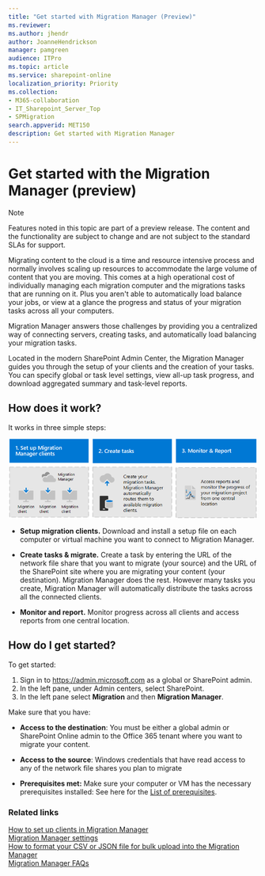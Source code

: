 ```yaml
---
title: "Get started with Migration Manager (Preview)"
ms.reviewer: 
ms.author: jhendr
author: JoanneHendrickson
manager: pamgreen
audience: ITPro
ms.topic: article
ms.service: sharepoint-online
localization_priority: Priority
ms.collection: 
- M365-collaboration
- IT_Sharepoint_Server_Top
- SPMigration
search.appverid: MET150
description: Get started with Migration Manager
---
```


# Get started with the Migration Manager (preview)

>[!Note]
>Features noted in this topic are part of a preview release. The content and the functionality are subject to change and are not subject to the standard SLAs for support.


Migrating content to the cloud is a time and resource intensive process and normally involves scaling up resources to accommodate the large volume of content that you are moving. This comes at a high operational cost of individually managing each migration computer and the migrations tasks that are running on it. Plus you aren't able to automatically load balance your jobs, or view at a glance the progress and status of your migration tasks across all your computers.

Migration Manager answers those challenges by providing you a centralized way of connecting servers, creating tasks, and automatically load balancing your migration tasks.  

Located in the modern SharePoint Admin Center, the Migration Manager guides you through the setup of your clients and the creation of your tasks.  You can specify global or task level settings, view all-up task progress, and download aggregated summary and task-level reports.

## How does it work? 

It works in three simple steps:

![Set up migration clients](media/mm-flow-3box.png)

- **Setup migration clients.** Download and install a setup file on each computer or virtual machine you want to connect to Migration Manager.

- **Create tasks & migrate.** Create a task by entering the URL of the network file share that you want to migrate (your source) and the URL of the SharePoint site where you are migrating your content (your destination). Migration Manager does the rest. However many tasks you create, Migration Manager will automatically distribute the tasks across all the connected clients.

- **Monitor and report.** Monitor progress across all clients and access reports from one central location. 


## How do I get started? 

To get started:

1. Sign in to https://admin.microsoft.com as a global or SharePoint admin.
2. In the left pane, under Admin centers, select SharePoint.
3. In the left pane select **Migration** and then **Migration Manager**.


Make sure that you have:

- **Access to the destination**: You must be either a global admin or SharePoint Online admin to the Office 365 tenant where you want to migrate your content.

- **Access to the source**: Windows credentials that have read access to any of the network file shares you plan to migrate 

- **Prerequisites met:** Make sure your computer or VM has the necessary prerequisites installed:  See here for the [List of prerequisites](mm-setup-clients.md). 



### Related links

[How to set up clients in Migration Manager](mm-setup-clients.md)</br>
[Migration Manager settings](mm-settings.md)</br>
[How to format your CSV or JSON file for bulk upload into the Migration Manager](mm-bulk-upload-format-csv-json.md)</br>
[Migration Manager FAQs](mm-faqs.md)</br>